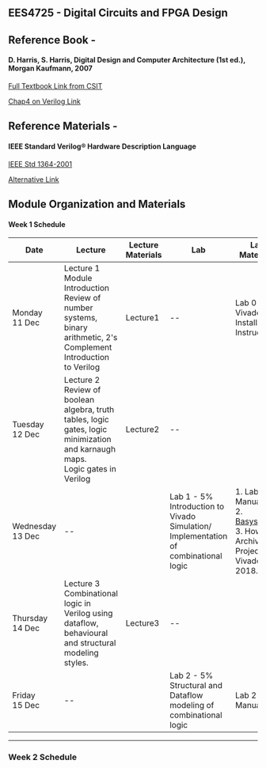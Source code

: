 EES4725 - Digital Circuits and FPGA Design
---

## Reference Book - 
#### D. Harris, S. Harris, Digital Design and Computer Architecture (1st ed.), Morgan Kaufmann, 2007 
[Full Textbook Link from CSIT](http://www.csit-sun.pub.ro/courses/cn2/Digital_design_book/Digital%20Design%20and%20Computer%20Architecture.pdf) 

[Chap4 on Verilog Link](./Reference/Chap4.pdf)

## Reference Materials -
#### IEEE Standard Verilog® Hardware Description Language
[IEEE Std 1364-2001](http://www-inst.eecs.berkeley.edu/~cs150/fa06/Labs/verilog-ieee.pdf) 

[Alternative Link](./Reference/verilog-ieee.pdf)

## Module Organization and Materials


#### Week 1 Schedule

| Date   | Lecture                                                                                                                              | Lecture Materials  | Lab             | Lab Materials    | Deliverables   |
| ------ | ------------------------------------------------------------------------------------------------------------------------------------ | ------------------ | --------------- | ---------------- | --------------- |
| Monday <br> 11 Dec | Lecture 1 <br> Module Introduction <br> Review of number systems, binary arithmetic, 2's Complement <br> Introduction to Verilog               | Lecture1       | --              |  Lab 0 Vivado Installation Instructions |
| Tuesday <br> 12 Dec | Lecture 2 <br> Review of boolean algebra, truth tables, logic gates, logic minimization and karnaugh maps. <br> Logic gates in Verilog        | Lecture2      | --              |                   |               |
| Wednesday <br> 13 Dec | --         |        | Lab 1 - 5% <br> Introduction to Vivado <br> Simulation/ Implementation of combinational logic                         | 1. Lab 1 Manual <br> 2. [Basys3.xdc](#) <br> 3. How to Archive Project in Vivado 2018.02| Lab 1 Assignment - 5%     |
| Thursday <br> 14 Dec | Lecture 3 <br> Combinational logic in Verilog using dataflow, behavioural and structural modeling styles.           | Lecture3       | -- | |    |
| Friday <br> 15 Dec | --         |       | Lab 2 - 5%  <br> Structural and Dataflow modeling of combinational logic  | Lab 2 Manual  | Lab Assignment 2 - X%         |

---

### Week 2 Schedule

